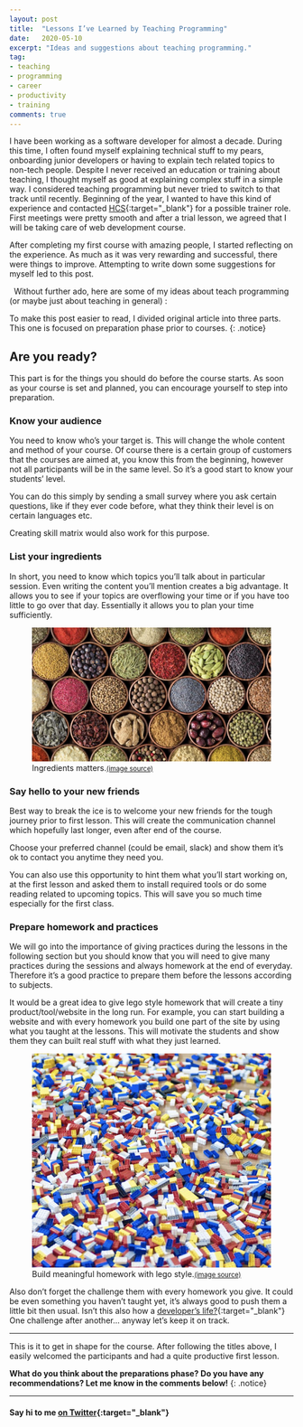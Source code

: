 ```yaml
---
layout: post
title:  "Lessons I’ve Learned by Teaching Programming"
date:   2020-05-10
excerpt: "Ideas and suggestions about teaching programming."
tag:
- teaching
- programming
- career
- productivity
- training
comments: true
---
```

I have been working as a software developer for almost a decade. During this time, I often found myself explaining technical stuff to my pears, onboarding junior developers or having to explain tech related topics to non-tech people. Despite I never received an education or training about teaching, I thought myself as good at explaining complex stuff in a simple way. I considered teaching programming but never tried to switch to that track until recently. Beginning of the year, I wanted to have this kind of experience and contacted [HCS](https://hamburgcodingschool.com/en/){:target="_blank"} for a possible trainer role. First meetings were pretty smooth and after a trial lesson, we agreed that I will be taking care of web development course.

After completing my first course with amazing people, I started reflecting on the experience. As much as it was very rewarding and successful, there were things to improve. Attempting to write down some suggestions for myself led to this post.

  Without further ado, here are some of my ideas about teach programming (or maybe just about teaching in general) :

To make this post easier to read, I divided original article into three parts. This one is focused on preparation phase prior to courses.
{: .notice}

## Are you ready?
This part is for the things you should do before the course starts. As soon as your course is set and planned, you can encourage yourself to step into preparation.

### Know your audience
You need to know who’s your target is. This will change the whole content and method of your course. Of course there is a certain group of customers that the courses are aimed at, you know this from the beginning, however not all participants will be in the same level. So it’s a good start to know your students’ level.  

You can do this simply by sending a small survey where you ask certain questions, like if they ever code before, what they think their level is on certain languages etc.

Creating skill matrix would also work for this purpose.

### List your ingredients
In short, you need to know which topics you’ll talk about in particular session. Even writing the content you’ll mention creates a big advantage. It allows you to see if your topics are overflowing your time or if you have too little to go over that day. Essentially it allows you to plan your time sufficiently.

<figure>
	<img src="../assets/img/ingredients.png">
	<figcaption>Ingredients matters.<a href="https://www.trainingjournal.com/articles/opinion/ingredients-innovation-process-people-culture-courage"><small>(image source)</small></a></figcaption>
</figure>

### Say hello to your new friends
Best way to break the ice is to welcome your new friends for the tough journey prior to first lesson. This will create the communication channel which hopefully last longer, even after end of the course.

Choose your preferred channel (could be email, slack) and show them it’s ok to contact you anytime they need you. 

You can also use this opportunity to hint them what you’ll start working on, at the first lesson and asked them to install required tools or do some reading related to upcoming topics. This will save you so much time especially for the first class.

### Prepare homework and practices
We will go into the importance of giving practices during the lessons in the following section but you should know that you will need to give many practices during the sessions and always homework at the end of everyday. Therefore it’s a good practice to prepare them before the lessons according to subjects.

It would be a great idea to give lego style homework that will create a tiny product/tool/website in the long run. For example, you can start building a website and with every homework you build one part of the site by using what you taught  at the lessons. This will motivate the students and show them they can built real stuff with what they just learned.

<figure>
	<img src="../assets/img/lego-spill.png">
	<figcaption>Build meaningful homework with lego style.<a href="https://www.dailymail.co.uk/news/article-2288869/Crate-Legos-spills-West-Virginia-highway-causing-major-delays.html"><small>(image source)</small></a></figcaption>
</figure>


Also don’t forget the challenge them with every homework you give. It could be even something you haven’t taught yet, it’s always good to push them a little bit then usual. Isn’t this also how a [developer’s life?](https://9gag.com/gag/av80j2Z/being-a-developer-is-not-stressing-at-all){:target="_blank"} One challenge after another… anyway let’s keep it on track.

---
This is it to get in shape for the course. After following the titles above, I easily welcomed the participants and had a quite productive first lesson.

**What do you think about the preparations phase? Do you have any recommendations? Let me know in the comments below!**
{: .notice}

---
#### Say hi to me [on Twitter](https://twitter.com/ugurtekbas){:target="_blank"}
